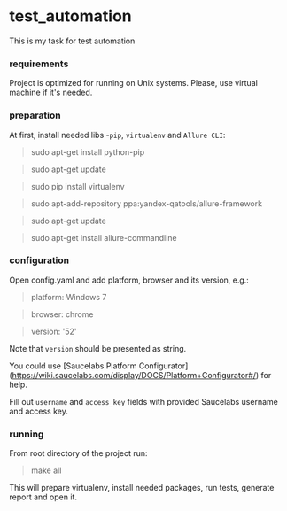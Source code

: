# test_automation
This is my task for test automation

### requirements
Project is optimized for running on Unix systems. Please, use virtual machine if it's needed.

### preparation
At first, install needed libs -`pip`, `virtualenv` and `Allure CLI`:
> sudo apt-get install python-pip

> sudo apt-get update

> sudo pip install virtualenv

 > sudo apt-add-repository ppa:yandex-qatools/allure-framework

 > sudo apt-get update

 > sudo apt-get install allure-commandline

### configuration
Open config.yaml and add platform, browser and its version, e.g.:
> platform:  Windows 7

> browser: chrome

> version: '52'

Note that `version` should be presented as string.

You could use [Saucelabs Platform Configurator] (https://wiki.saucelabs.com/display/DOCS/Platform+Configurator#/) for help.

Fill out `username` and `access_key` fields with provided Saucelabs username and access key.

### running
From root directory of the project run:
> make all

This will prepare virtualenv, install needed packages, run tests, generate report and open it.
